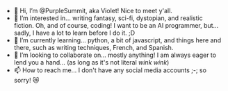 - 👋 Hi, I’m @PurpleSummit, aka Violet! Nice to meet y'all.
- 👀 I’m interested in... writing fantasy, sci-fi, dystopian, and realistic fiction. Oh, and of course, coding! I want to be an AI programmer, but... sadly, I have a lot to learn before I do it. ;D
- 🌱 I’m currently learning... python, a bit of javascript, and things here and there, such as writing techniques, French, and Spanish.
- 💞️ I’m looking to collaborate on... mostly anything! I am always eager to lend you a hand... (as long as it's not literal *wink wink*)
- 📫 How to reach me... I don't have any social media accounts ;-; so sorry! 😿

<!---
PurpleSummit/PurpleSummit is a ✨ special ✨ repository because its `README.md` (this file) appears on your GitHub profile.
You can click the Preview link to take a look at your changes.
--->
